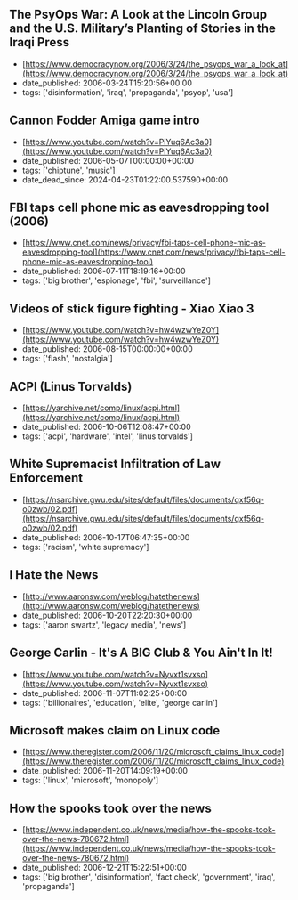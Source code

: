  ## The PsyOps War: A Look at the Lincoln Group and the U.S. Military’s Planting of Stories in the Iraqi Press
 - [https://www.democracynow.org/2006/3/24/the_psyops_war_a_look_at](https://www.democracynow.org/2006/3/24/the_psyops_war_a_look_at)
 - date_published: 2006-03-24T15:20:56+00:00
 - tags: ['disinformation', 'iraq', 'propaganda', 'psyop', 'usa']

 ## Cannon Fodder Amiga game intro
 - [https://www.youtube.com/watch?v=PiYuq6Ac3a0](https://www.youtube.com/watch?v=PiYuq6Ac3a0)
 - date_published: 2006-05-07T00:00:00+00:00
 - tags: ['chiptune', 'music']
 - date_dead_since: 2024-04-23T01:22:00.537590+00:00

 ## FBI taps cell phone mic as eavesdropping tool (2006)
 - [https://www.cnet.com/news/privacy/fbi-taps-cell-phone-mic-as-eavesdropping-tool](https://www.cnet.com/news/privacy/fbi-taps-cell-phone-mic-as-eavesdropping-tool)
 - date_published: 2006-07-11T18:19:16+00:00
 - tags: ['big brother', 'espionage', 'fbi', 'surveillance']

 ## Videos of stick figure fighting - Xiao Xiao 3
 - [https://www.youtube.com/watch?v=hw4wzwYeZ0Y](https://www.youtube.com/watch?v=hw4wzwYeZ0Y)
 - date_published: 2006-08-15T00:00:00+00:00
 - tags: ['flash', 'nostalgia']

 ## ACPI (Linus Torvalds)
 - [https://yarchive.net/comp/linux/acpi.html](https://yarchive.net/comp/linux/acpi.html)
 - date_published: 2006-10-06T12:08:47+00:00
 - tags: ['acpi', 'hardware', 'intel', 'linus torvalds']

 ## White Supremacist Infiltration of Law Enforcement
 - [https://nsarchive.gwu.edu/sites/default/files/documents/qxf56q-o0zwb/02.pdf](https://nsarchive.gwu.edu/sites/default/files/documents/qxf56q-o0zwb/02.pdf)
 - date_published: 2006-10-17T06:47:35+00:00
 - tags: ['racism', 'white supremacy']

 ## I Hate the News
 - [http://www.aaronsw.com/weblog/hatethenews](http://www.aaronsw.com/weblog/hatethenews)
 - date_published: 2006-10-20T22:20:30+00:00
 - tags: ['aaron swartz', 'legacy media', 'news']

 ## George Carlin - It's A BIG Club & You Ain't In It!
 - [https://www.youtube.com/watch?v=Nyvxt1svxso](https://www.youtube.com/watch?v=Nyvxt1svxso)
 - date_published: 2006-11-07T11:02:25+00:00
 - tags: ['billionaires', 'education', 'elite', 'george carlin']

 ## Microsoft makes claim on Linux code
 - [https://www.theregister.com/2006/11/20/microsoft_claims_linux_code](https://www.theregister.com/2006/11/20/microsoft_claims_linux_code)
 - date_published: 2006-11-20T14:09:19+00:00
 - tags: ['linux', 'microsoft', 'monopoly']

 ## How the spooks took over the news
 - [https://www.independent.co.uk/news/media/how-the-spooks-took-over-the-news-780672.html](https://www.independent.co.uk/news/media/how-the-spooks-took-over-the-news-780672.html)
 - date_published: 2006-12-21T15:22:51+00:00
 - tags: ['big brother', 'disinformation', 'fact check', 'government', 'iraq', 'propaganda']

